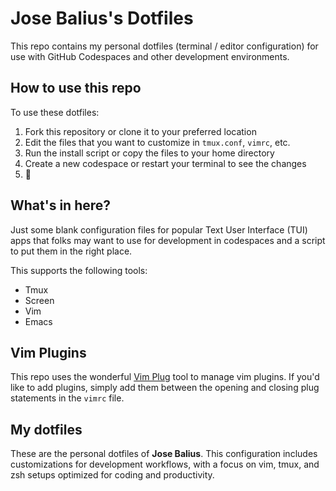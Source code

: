 # Jose Balius's Dotfiles

This repo contains my personal dotfiles (terminal / editor configuration) for use with GitHub Codespaces and other development environments.

## How to use this repo

To use these dotfiles:

1. Fork this repository or clone it to your preferred location
1. Edit the files that you want to customize in `tmux.conf`, `vimrc`, etc.
1. Run the install script or copy the files to your home directory
1. Create a new codespace or restart your terminal to see the changes
1. 🍾

## What's in here?

Just some blank configuration files for popular Text User Interface (TUI) apps that folks may want to use for development in codespaces and a script to put them in the right place.

This supports the following tools:

* Tmux
* Screen
* Vim
* Emacs

## Vim Plugins

This repo uses the wonderful [Vim Plug](https://github.com/junegunn/vim-plug) tool to manage vim plugins. If you'd like to add plugins, simply add them between the opening and closing plug statements in the `vimrc` file.

## My dotfiles

These are the personal dotfiles of **Jose Balius**. This configuration includes customizations for development workflows, with a focus on vim, tmux, and zsh setups optimized for coding and productivity.
